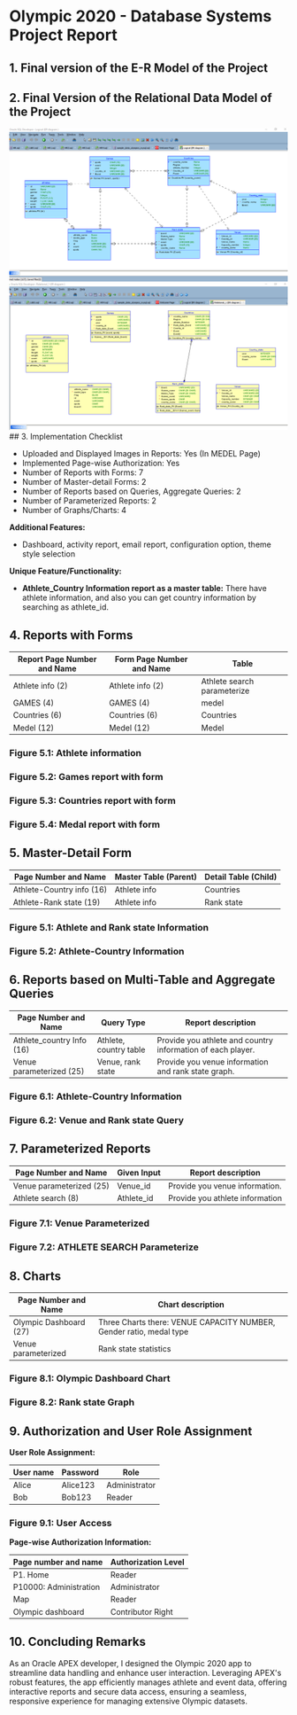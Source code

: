 # Olympic 2020 - Database Systems Project Report

## 1. Final version of the E-R Model of the Project
## 2. Final Version of the Relational Data Model of the Project
<div align="center">
  <img src="ER.png" >
  <img src="Relational.png" >
</div>
## 3. Implementation Checklist

- Uploaded and Displayed Images in Reports: Yes (In MEDEL Page)
- Implemented Page-wise Authorization: Yes
- Number of Reports with Forms: 7
- Number of Master-detail Forms: 2
- Number of Reports based on Queries, Aggregate Queries: 2
- Number of Parameterized Reports: 2
- Number of Graphs/Charts: 4

**Additional Features:**
- Dashboard, activity report, email report, configuration option, theme style selection

**Unique Feature/Functionality:**
- **Athlete_Country Information report as a master table:** There have athlete information, and also you can get country information by searching as athlete_id.

## 4. Reports with Forms

| Report Page Number and Name | Form Page Number and Name | Table |
| ---------------------------- | ------------------------- | ----- |
| Athlete info (2)             | Athlete info (2)          | Athlete search parameterize |
| GAMES (4)                    | GAMES (4)                 | medel |
| Countries (6)                | Countries (6)             | Countries |
| Medel (12)                   | Medel (12)                | Medel |

### Figure 5.1: Athlete information



### Figure 5.2: Games report with form



### Figure 5.3: Countries report with form


### Figure 5.4: Medal report with form



## 5. Master-Detail Form

| Page Number and Name    | Master Table (Parent) | Detail Table (Child) |
| ----------------------- | --------------------- | -------------------- |
| Athlete-Country info (16) | Athlete info          | Countries            |
| Athlete-Rank state (19)   | Athlete info          | Rank state           |

### Figure 5.1: Athlete and Rank state Information



### Figure 5.2: Athlete-Country Information



## 6. Reports based on Multi-Table and Aggregate Queries

| Page Number and Name     | Query Type             | Report description |
| ------------------------ | ---------------------- | ------------------ |
| Athlete_country Info (16)| Athlete, country table | Provide you athlete and country information of each player. |
| Venue parameterized (25) | Venue, rank state      | Provide you venue information and rank state graph. |

### Figure 6.1: Athlete-Country Information


### Figure 6.2: Venue and Rank state Query



## 7. Parameterized Reports

| Page Number and Name    | Given Input | Report description                      |
| ----------------------- | ------------ | --------------------------------------- |
| Venue parameterized (25)| Venue_id     | Provide you venue information.          |
| Athlete search (8)      | Athlete_id   | Provide you athlete information         |

### Figure 7.1: Venue Parameterized



### Figure 7.2: ATHLETE SEARCH Parameterize


## 8. Charts

| Page Number and Name    | Chart description                                  |
| ----------------------- | -------------------------------------------------- |
| Olympic Dashboard (27)  | Three Charts there: VENUE CAPACITY NUMBER, Gender ratio, medal type |
| Venue parameterized     | Rank state statistics                              |

### Figure 8.1: Olympic Dashboard Chart



### Figure 8.2: Rank state Graph



## 9. Authorization and User Role Assignment

**User Role Assignment:**

| User name | Password    | Role          |
| --------- | ----------- | ------------- |
| Alice    | Alice123   | Administrator |
| Bob   | Bob123   | Reader        |

### Figure 9.1: User Access



**Page-wise Authorization Information:**

| Page number and name  | Authorization Level |
| --------------------- | ------------------- |
| P1. Home              | Reader              |
| P10000: Administration| Administrator       |
| Map                   | Reader              |
| Olympic dashboard     | Contributor Right   |

## 10. Concluding Remarks

As an Oracle APEX developer, I designed the Olympic 2020 app to streamline data handling and enhance user interaction. Leveraging APEX's robust features, the app efficiently manages athlete and event data, offering interactive reports and secure data access, ensuring a seamless, responsive experience for managing extensive Olympic datasets.



